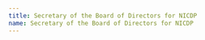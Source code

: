 ```yaml
---
title: Secretary of the Board of Directors for NICDP
name: Secretary of the Board of Directors for NICDP
---
```


